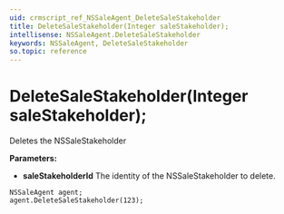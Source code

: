 ```yaml
---
uid: crmscript_ref_NSSaleAgent_DeleteSaleStakeholder
title: DeleteSaleStakeholder(Integer saleStakeholder);
intellisense: NSSaleAgent.DeleteSaleStakeholder
keywords: NSSaleAgent, DeleteSaleStakeholder
so.topic: reference
---
```


# DeleteSaleStakeholder(Integer saleStakeholder);

Deletes the NSSaleStakeholder
  
**Parameters:**
 - **saleStakeholderId** The identity of the NSSaleStakeholder to delete.

```crmscript
NSSaleAgent agent;
agent.DeleteSaleStakeholder(123);
```

